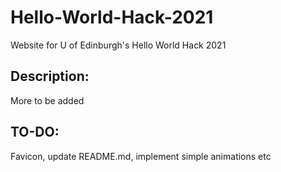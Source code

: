 # Hello-World-Hack-2021
Website for U of Edinburgh's Hello World Hack 2021
## Description:
More to be added

## TO-DO:
Favicon, update README.md, implement simple animations etc